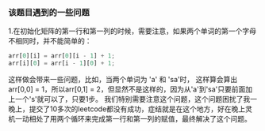 ### 该题目遇到的一些问题
   1.在初始化矩阵的第一行和第一列的时候，需要注意，如果两个单词的第一个字母不相同时，并不能简单的：
   ```javascript
   arr[0][i] = arr[0][i - 1] + 1;
   arr[i][0] = arr[i - 1][0] + 1;
   ```
   这样做会带来一些问题，比如，当两个单词为  'a' 和 'sa'时，
   这样算会算出arr[0,0] = 1，所以arr[0,1] = 2，但显然不是这样的，因为从'a'到'sa'只要前面加上一个's'就可以了，只要1步。
   我们特别需要注意这个问题，这个问题困扰了我一晚上，提交了10多次的leetcode都没有成功，症结就是在这个地方，好在晚上灵机一动相处了用两个循环来完成第一行和第一列的赋值，最终解决了这个问题。